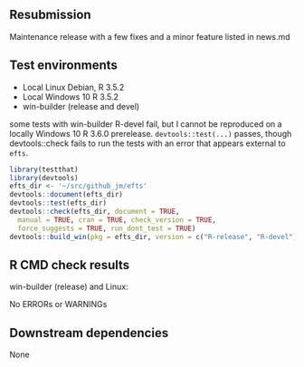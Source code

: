 ## Resubmission

Maintenance release with a few fixes and a minor feature listed in news.md

## Test environments

* Local Linux Debian, R 3.5.2
* Local Windows 10 R 3.5.2
* win-builder (release and devel)

some tests with win-builder R-devel fail, but I cannot be reproduced on a locally Windows 10 R 3.6.0 prerelease. `devtools::test(...)` passes, though devtools::check fails to run the tests with an error that appears external to `efts`.

```R
library(testthat)
library(devtools)
efts_dir <- '~/src/github_jm/efts'
devtools::document(efts_dir)
devtools::test(efts_dir)
devtools::check(efts_dir, document = TRUE,
  manual = TRUE, cran = TRUE, check_version = TRUE,
  force_suggests = TRUE, run_dont_test = TRUE)
devtools::build_win(pkg = efts_dir, version = c("R-release", "R-devel"))
```

## R CMD check results

win-builder (release) and Linux:

No ERRORs or WARNINGs

## Downstream dependencies

None
